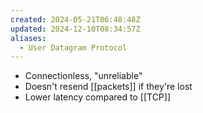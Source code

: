 ```yaml
---
created: 2024-05-21T06:48:48Z
updated: 2024-12-10T08:34:57Z
aliases:
  - User Datagram Protocol
---
```

- Connectionless, "unreliable"
- Doesn't resend [[packets]] if they're lost
- Lower latency compared to [[TCP]]